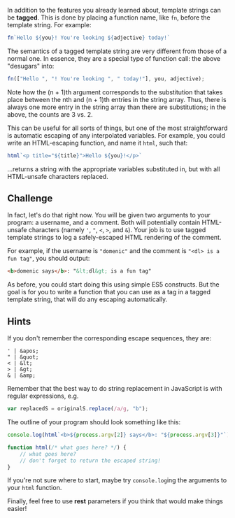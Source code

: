 In addition to the features you already learned about, template strings can be **tagged**.  This is done by placing a function name, like `fn`, before the template string.  For example:

```js
fn`Hello ${you}! You're looking ${adjective} today!`
```

The semantics of a tagged template string are very different from those of a normal one.  In essence, they are a special type of function call: the above "desugars" into:

```js
fn(["Hello ", "! You're looking ", " today!"], you, adjective);
```

Note how the (n + 1)th argument corresponds to the substitution that takes place between the nth and (n + 1)th entries in the string array.  Thus, there is always one more entry in the string array than there are substitutions; in the above, the counts are 3 vs. 2.

This can be useful for all sorts of things, but one of the most straightforward is automatic escaping of any interpolated variables.  For example, you could write an HTML-escaping function, and name it `html`, such that:

```js
html`<p title="${title}">Hello ${you}!</p>`
```

…returns a string with the appropriate variables substituted in, but with all HTML-unsafe characters replaced.

## Challenge

In fact, let's do that right now. You will be given two arguments to your program: a username, and a comment.  Both will potentially contain HTML-unsafe characters (namely `'`, `"`, `<`, `>`, and `&`).  Your job is to use tagged template strings to log a safely-escaped HTML rendering of the comment.

For example, if the username is `"domenic"` and the comment is `"<dl> is a fun tag"`, you should output:

```html
<b>domenic says</b>: "&lt;dl&gt; is a fun tag"
```

As before, you could start doing this using simple ES5 constructs.  But the goal is for you to write a function that you can use as a tag in a tagged template string, that will do any escaping automatically.

## Hints

If you don't remember the corresponding escape sequences, they are:

```
' | &apos;
" | &quot;
< | &lt;
> | &gt;
& | &amp;
```

Remember that the best way to do string replacement in JavaScript is with regular expressions, e.g.

```js
var replacedS = originalS.replace(/a/g, "b");
```

The outline of your program should look something like this:

```js
console.log(html`<b>${process.argv[2]} says</b>: "${process.argv[3]}"`);

function html(/* what goes here? */) {
    // what goes here?
    // don't forget to return the escaped string!
}
```

If you're not sure where to start, maybe try `console.log`ing the arguments to your `html` function.

Finally, feel free to use **rest** parameters if you think that would make things easier!
